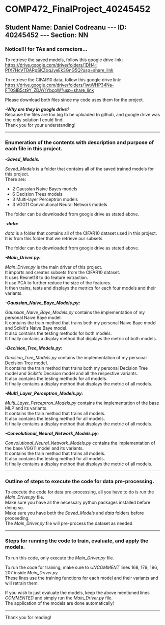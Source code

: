 # COMP472_FinalProject_40245452
## Student Name: Daniel Codreanu --- ID: 40245452 --- Section: NN

### Notice!!! for TAs and correctors...
To retrieve the saved models, follow this google drive link: https://drive.google.com/drive/folders/1DH4-PfX7HcVTDARpSKZoqJyeEk3GnG5Q?usp=share_link     

To retrieve the CIFAR10 data, follow this google drive link: https://drive.google.com/drive/folders/1wtWHP34Na-FT0SIB5ct9Y_ZDAYrYbcqW?usp=share_link    

Please download both files since my code uses them for the project.

***-Why are they in google drive?***  
Because the files are too big to be uploaded to github, and google drive
was the only solution I could find.  
Thank you for your understanding!

---


### Enumeration of the contents with description and purpose of each file in this project.

***-Saved_Models:***   

*Saved_Models* is a folder that contains all of the saved trained models for this project.  
There are:  
  - 2 Gaussian Naive Bayes models
  - 6 Decision Trees models
  - 3 Multi-layer Perceptron models
  - 3 VGG11 Convolutional Neural Network models

The folder can be downloaded from google drive as stated above.  
  
***-data:***   

*data* is a folder that contains all of the CIFAR10 dataset used in this project.  
It is from this folder that we retrieve our subsets.  

The folder can be downloaded from google drive as stated above.

***-Main_Driver.py:***  

*Main_Driver.py* is the main driver of this project.  
It imports and creates subsets from the CIFAR10 dataset.   
It uses Resnet18 to do feature extraction.  
It use PCA to further reduce the size of the features.  
It then trains, tests and displays the metrics for each four models and their variants.  

***-Gaussian_Naive_Baye_Models.py:***   

*Gaussian_Naive_Baye_Models.py* contains the implementation of my personal Naive Baye model.  
It contains the train method that trains both my personal Naive Baye model and Scikit's Naive Baye model.  
It also contains the testing methods for both models.  
It finally contains a display method that displays the metric of both models.  

***-Decision_Tree_Models.py:***   

*Decision_Tree_Models.py* contains the implementation of my personal Decision Tree model.  
It contains the train method that trains both my personal Decision Tree model and Scikit's Decision model and all the respective variants.  
It also contains the testing methods for all models.  
It finally contains a display method that displays the metric of all models.  

***-Multi_Layer_Perceptron_Models.py:***  

*Multi_Layer_Perceptron_Models.py* contains the implementation of the base MLP and its variants.  
It contains the train method that trains all models.  
It also contains the testing method for all models.  
It finally contains a display method that displays the metric of all models.  

***-Convolutional_Neural_Network_Models.py:*** 

*Convolutional_Neural_Network_Models.py* contains the implementation of the base VGG11 model and its variants.  
It contains the train method that trains all models.  
It also contains the testing method for all models.  
It finally contains a display method that displays the metric of all models.  

---

### Outline of steps to execute the code for data pre-processing.  

To execute the code for data pre-processing, all you have to do is run the *Main_Driver.py* file.  
Make sure you have all the necessary python packages installed before doing so.  
Make sure you have both the *Saved_Models* and *data* folders before proceeding.  
The *Main_Driver.py* file will pre-process the dataset as needed.  

---

### Steps for running the code to train, evaluate, and apply the models.  

To run this code, only execute the *Main_Driver.py* file.

To run the code for training, make sure to *UNCOMMENT* lines 168, 179, 196, 207 inside *Main_Driver.py*.  
These lines use the training functions for each model and their variants and will retrain them.  

If you wish to just evaluate the models, keep the above mentioned lines *COMMENTED* and simply run the *Main_Driver.py* file.  
The application of the models are done automatically!  

---  

Thank you for reading!


